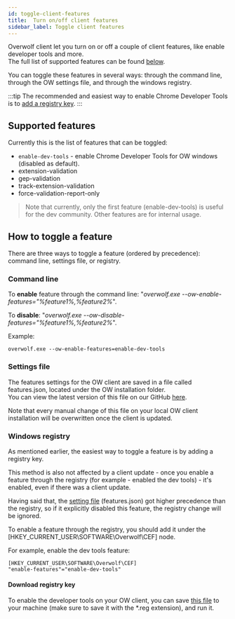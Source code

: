 ```yaml
---
id: toggle-client-features
title:  Turn on/off client features
sidebar_label: Toggle client features
---
```


Overwolf client let you turn on or off a couple of client features, like enable developer tools and more.  
The full list of supported features can be found [below](#supported-features).  

You can toggle these features in several ways: through the command line, through the OW settings file, and through the windows registry.  

:::tip
The recommended and easiest way to enable Chrome Developer Tools is to [add a registry key](#windows-registry).
:::

## Supported features

Currently this is the list of features that can be toggled:

* `enable-dev-tools` - enable Chrome Developer Tools for OW windows (disabled as default).
* extension-validation
* gep-validation
* track-extension-validation
* force-validation-report-only

> Note that currently, only the first feature (enable-dev-tools) is useful for the dev community. Other features are for internal usage.

## How to toggle a feature

There are three ways to toggle a feature (ordered by precedence): command line, settings file, or registry.

### Command line

To **enable** feature through the command line: "*overwolf.exe --ow-enable-features="%feature1%,%feature2%*".

To **disable**: "*overwolf.exe --ow-disable-features="%feature1%,%feature2%*".

Example:

```shell
overwolf.exe --ow-enable-features=enable-dev-tools
```

### Settings file

The features settings for the OW client are saved in a file called features.json, located under the OW installation folder.  
You can view the latest version of this file on our GitHub [here](https://github.com/overwolf/community-gists/tree/master/features.json/features.json).

Note that every manual change of this file on your local OW client installation will be overwritten once the client is updated.

### Windows registry

As mentioned earlier, the easiest way to toggle a feature is by adding a registry key.

This method is also not affected by a client update - once you enable a feature through the registry (for example - enabled the dev tools) - it's enabled, even if there was a client update.  

Having said that, the [setting file](#settings-file) (features.json) got higher precedence than the registry, so if it explicitly disabled this feature, the registry change will be ignored.

To enable a feature through the registry, you should add it under the [HKEY_CURRENT_USER\SOFTWARE\Overwolf\CEF]
 node.

 For example, enable the dev tools feature:

 ```
 [HKEY_CURRENT_USER\SOFTWARE\Overwolf\CEF]
"enable-features"="enable-dev-tools"
 ```

 #### Download registry key

 To enable the developer tools on your OW client, you can save [this file](https://raw.githubusercontent.com/overwolf/community-gists/master/features.json/enable-dev-tools.reg) to your machine (make sure to save it with the *.reg extension), and run it.

